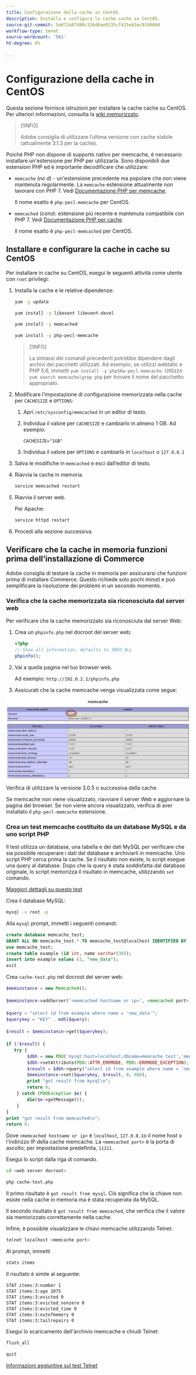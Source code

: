 ```yaml
---
title: Configurazione della cache in CentOS
description: Installa e configura la cache cache su CentOS.
source-git-commit: 5e072a87480c326d6ae9235cf425e63ec9199684
workflow-type: tm+mt
source-wordcount: '561'
ht-degree: 0%

---
```



# Configurazione della cache in CentOS

Questa sezione fornisce istruzioni per installare la cache cache su CentOS. Per ulteriori informazioni, consulta la [wiki memorizzato](https://github.com/memcached/old-wiki).

>[!INFO]
>
>Adobe consiglia di utilizzare l’ultima versione con cache stabile (attualmente 3.1.3 per la cache).

Poiché PHP non dispone di supporto nativo per memcache, è necessario installare un&#39;estensione per PHP per utilizzarla. Sono disponibili due estensioni PHP ed è importante decodificare che utilizzare:

- `memcache` (_no d_) - un&#39;estensione precedente ma popolare che non viene mantenuta regolarmente.
La `memcache` estensione attualmente _non_ lavorare con PHP 7. Vedi [Documentazione PHP per memcache](https://www.php.net/manual/en/book.memcache.php).

   Il nome esatto è `php-pecl-memcache` per CentOS.

- `memcached` (_con`d`_): estensione più recente e mantenuta compatibile con PHP 7. Vedi [Documentazione PHP per cache](https://www.php.net/manual/en/book.memcached.php).

   Il nome esatto è `php-pecl-memcached` per CentOS.

## Installare e configurare la cache in cache su CentOS

Per installare in cache su CentOS, esegui le seguenti attività come utente con `root` privilegi:

1. Installa la cache e le relative dipendenze:

   ```bash
   yum -y update
   ```

   ```bash
   yum install -y libevent libevent-devel
   ```

   ```bash
   yum install -y memcached
   ```

   ```bash
   yum install -y php-pecl-memcache
   ```

   >[!INFO]
   >
   >La sintassi dei comandi precedenti potrebbe dipendere dagli archivi dei pacchetti utilizzati. Ad esempio, se utilizzi webtatic e PHP 5.6, immetti `yum install -y php56w-pecl-memcache`. Utilizzo `yum search memcache|grep php` per trovare il nome del pacchetto appropriato.


1. Modificare l’impostazione di configurazione memorizzata nella cache per `CACHESIZE` e `OPTIONS`:

   1. Apri `/etc/sysconfig/memcached` in un editor di testo.
   1. Individua il valore per `CACHESIZE` e cambiarlo in almeno 1 GB. Ad esempio:

      ```config
      CACHESIZE="1GB"
      ```

   1. Individua il valore per `OPTIONS` e cambiarlo in `localhost` o `127.0.0.1`

1. Salva le modifiche in `memcached` e esci dall’editor di testo.
1. Riavvia la cache in memoria.

   ```bash
   service memcached restart
   ```

1. Riavvia il server web.

   Per Apache:

   ```bash
   service httpd restart
   ```

1. Procedi alla sezione successiva.

## Verificare che la cache in memoria funzioni prima dell’installazione di Commerce

Adobe consiglia di testare la cache in memoria per assicurarsi che funzioni prima di installare Commerce. Questo richiede solo pochi minuti e può semplificare la risoluzione dei problemi in un secondo momento.

### Verifica che la cache memorizzata sia riconosciuta dal server web

Per verificare che la cache memorizzato sia riconosciuta dal server Web:

1. Crea un `phpinfo.php` nel docroot del server web:

   ```php
   <?php
   // Show all information, defaults to INFO_ALL
   phpinfo();
   ```

1. Vai a quella pagina nel tuo browser web.

   Ad esempio: `http://192.0.2.1/phpinfo.php`

1. Assicurati che la cache memcache venga visualizzata come segue:

![Conferma il riconoscimento della cache memoriale da parte del server web](../../assets/configuration/memcache.png)

Verifica di utilizzare la versione 3.0.5 o successiva della cache.

Se memcache non viene visualizzato, riavviare il server Web e aggiornare la pagina del browser. Se non viene ancora visualizzato, verifica di aver installato il `php-pecl-memcache` estensione.

### Crea un test memcache costituito da un database MySQL e da uno script PHP

Il test utilizza un database, una tabella e dei dati MySQL per verificare che sia possibile recuperare i dati del database e archiviarli in memcache. Uno script PHP cerca prima la cache. Se il risultato non esiste, lo script esegue una query al database. Dopo che la query è stata soddisfatta dal database originale, lo script memorizza il risultato in memcache, utilizzando `set` comando.

[Maggiori dettagli su questo test](https://www.digitalocean.com/community/tutorials/how-to-install-and-use-memcache-on-ubuntu-12-04)

Crea il database MySQL:

```bash
mysql -u root -p
```

Alla `mysql` prompt, immetti i seguenti comandi:

```sql
create database memcache_test;
GRANT ALL ON memcache_test.* TO memcache_test@localhost IDENTIFIED BY 'memcache_test';
use memcache_test;
create table example (id int, name varchar(30));
insert into example values (1, "new_data");
exit
```

Crea `cache-test.php` nel docroot del server web:

```php
$meminstance = new Memcached();

$meminstance->addServer('<memcached hostname or ip>', <memcached port>);

$query = "select id from example where name = 'new_data'";
$querykey = "KEY" . md5($query);

$result = $meminstance->get($querykey);

if (!$result) {
   try {
        $dbh = new PDO('mysql:host=localhost;dbname=memcache_test','memcache_test','memcache_test');
        $dbh->setAttribute(PDO::ATTR_ERRMODE, PDO::ERRMODE_EXCEPTION);
        $result = $dbh->query("select id from example where name = 'new_data'")->fetch();
        $meminstance->set($querykey, $result, 0, 600);
        print "got result from mysql\n";
        return 0;
    } catch (PDOException $e) {
        die($e->getMessage());
    }
}
print "got result from memcached\n";
return 0;
```

Dove `<memcached hostname or ip>` è `localhost`, `127.0.0.1`o il nome host o l&#39;indirizzo IP della cache memcache. La `<memcached port>` è la porta di ascolto; per impostazione predefinita, `11211`.

Esegui lo script dalla riga di comando.

```bash
cd <web server docroot>
```

```bash
php cache-test.php
```

Il primo risultato è `got result from mysql`. Ciò significa che la chiave non esiste nella cache in memoria ma è stata recuperata da MySQL.

Il secondo risultato è `got result from memcached`, che verifica che il valore sia memorizzato correttamente nella cache.

Infine, è possibile visualizzare le chiavi memcache utilizzando Telnet:

```bash
telnet localhost <memcache port>
```

Al prompt, immetti

```bash
stats items
```

Il risultato è simile al seguente:

```terminal
STAT items:3:number 1
STAT items:3:age 1075
STAT items:3:evicted 0
STAT items:3:evicted_nonzero 0
STAT items:3:evicted_time 0
STAT items:3:outofmemory 0
STAT items:3:tailrepairs 0
```

Esegui lo scaricamento dell&#39;archivio memcache e chiudi Telnet:

```bash
flush_all
```

```bash
quit
```

[Informazioni aggiuntive sul test Telnet](https://darkcoding.net/software/memcached-list-all-keys/)

